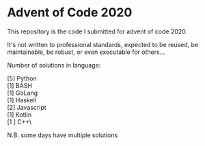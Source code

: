 # Advent of Code 2020

This repository is the code I submitted for advent of code 2020.

It's not written to professional standards, expected to be reused, be maintainable,
be robust, or even executable for others...


Number of solutions in language:

 [5] Python\
 [1] BASH\
 [1] GoLang\
 [1] Haskell\
 [2] Javascript\
 [1] Kotlin\
 [1 ] C++\
 
N.B. some days have multiple solutions